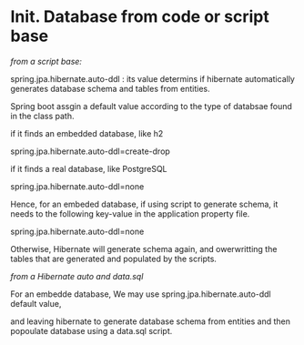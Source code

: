 # Init. Database from code or script base

*from a script base:*

spring.jpa.hibernate.auto-ddl : its value determins if hibernate automatically generates database schema and tables from entities. 

Spring boot assgin a default value according to the type of databsae found in the class path. 

if it finds an embedded database, like h2 

spring.jpa.hibernate.auto-ddl=create-drop

if it finds a real database, like PostgreSQL

spring.jpa.hibernate.auto-ddl=none

Hence, for an embeded database, if using script to generate schema, it needs to the following key-value in the application property file.

spring.jpa.hibernate.auto-ddl=none

Otherwise, Hibernate will generate schema again, and owerwritting the tables that are generated and populated by the scripts. 


*from a Hibernate auto and data.sql*

For an embedde database, We may use spring.jpa.hibernate.auto-ddl default value,

and leaving hibernate to generate database schema from entities and then popoulate database using a data.sql script.







